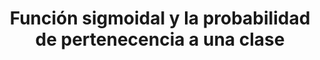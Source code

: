 ---
layout: post
title: Función sigmoidal y la probabilidad de pertenecencia a una clase
permalink: /notes/backpropagation/sigmoidal-function/
feature-img: # "assets/img/pexels/circuit.jpeg"
hide: true  # Prevent the page title to appear in the navbar
tags: [Markdown]
---